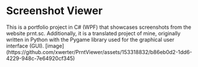 <h1>Screenshot Viewer</h1>
This is a portfolio project in C# (WPF) that showcases screenshots from the website prnt.sc. Additionally, it is a translated project of mine, originally written in Python with the Pygame library used for the graphical user interface (GUI).
[image](https://github.com/xwerter/PrntViewer/assets/153318832/b86eb0d2-1dd6-4229-948c-7e64920cf345)
